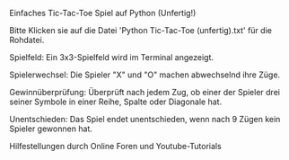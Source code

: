 Einfaches Tic-Tac-Toe Spiel auf Python (Unfertig!)

Bitte Klicken sie auf die Datei 'Python Tic-Tac-Toe (unfertig).txt' für die Rohdatei.

Spielfeld: Ein 3x3-Spielfeld wird im Terminal angezeigt.

Spielerwechsel: Die Spieler "X" und "O" machen abwechselnd ihre Züge.

Gewinnüberprüfung: Überprüft nach jedem Zug, ob einer der Spieler drei seiner Symbole in einer Reihe, Spalte oder Diagonale hat.

Unentschieden: Das Spiel endet unentschieden, wenn nach 9 Zügen kein Spieler gewonnen hat.

Hilfestellungen durch Online Foren und Youtube-Tutorials
